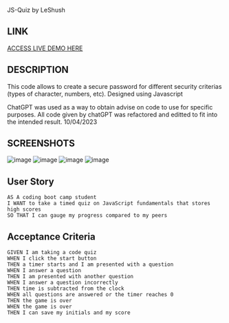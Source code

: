JS-Quiz
by LeShush

## LINK
[ACCESS LIVE DEMO HERE](https://le-shush.github.io/03_psswdGen/)

## DESCRIPTION
This code allows to create a secure password for different security criterias (types of character, numbers, etc). 
Designed using Javascript

ChatGPT was used as a way to obtain advise on code to use for specific purposes. All code given by chatGPT was refactored and editted to fit into the intended result.
10/04/2023

## SCREENSHOTS
![image](https://user-images.githubusercontent.com/126521180/231056503-08365693-4383-4222-ba5e-2cb0e994e308.png)
![image](https://user-images.githubusercontent.com/126521180/231059658-d7f33933-09b2-43c2-a3b5-58464aa82cb3.png)
![image](https://user-images.githubusercontent.com/126521180/231059694-eb4468dd-757b-4141-904d-23e45eb61d7a.png)
![image](https://user-images.githubusercontent.com/126521180/231059728-4c806211-3865-4926-a72c-ee6e5df0fae9.png)


## User Story

```
AS A coding boot camp student
I WANT to take a timed quiz on JavaScript fundamentals that stores high scores
SO THAT I can gauge my progress compared to my peers
```

## Acceptance Criteria

```
GIVEN I am taking a code quiz
WHEN I click the start button
THEN a timer starts and I am presented with a question
WHEN I answer a question
THEN I am presented with another question
WHEN I answer a question incorrectly
THEN time is subtracted from the clock
WHEN all questions are answered or the timer reaches 0
THEN the game is over
WHEN the game is over
THEN I can save my initials and my score
```
